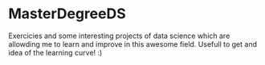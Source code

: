 # MasterDegreeDS
Exercicies and some interesting projects of data science which are allowding me to learn and improve in this awesome field. Usefull to get and idea of the learning curve! :)
